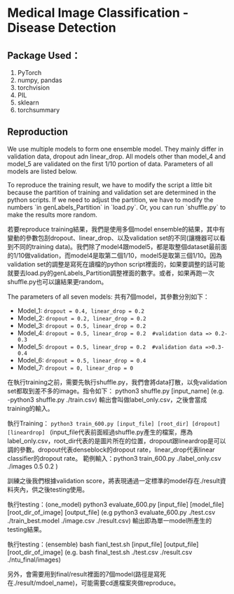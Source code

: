 # Medical Image Classification - Disease Detection

## Package Used：
1. PyTorch
2. numpy, pandas
3. torchvision
4. PIL
5. sklearn
6. torchsummary

## Reproduction
<p> We use multiple models to form one ensemble model. They mainly differ in validation data, dropout adn linear_drop. 
All models other than model_4 and model_5 are validated on the first 1/10 portion of data. Parameters of all models are listed below.</p>
To reproduce the training result, we have to modify the script a little bit because the partition of training and validation set are determined in the python scripts. 
If we need to adjust the partition, we have to modify the numbers `in genLabels_Partition` in `load.py`. Or, you can run `shuffle.py` to make the results more random.

<p> 若要reproduce training結果，我們是使用多個model ensemble的結果，其中有變動的參數包刮dropout、linear_drop、以及validation set的不同(讓機器可以看到不同的training data)。我們除了model4跟model5，都是取整個dataset最前面的1/10做validation，而model4是取第二個1/10，model5是取第三個1/10。因為validation set的調整是寫死在讀檔的python script裡面的，如果要調整的話可能就要去load.py的genLabels_Partition調整裡面的數字。或者，如果再跑一次shuffle.py也可以讓結果更random。 </p>

The parameters of all seven models:
共有7個model，其參數分別如下：
- Model_1: `dropout = 0.4, linear_drop = 0.2`
- Model_2: `dropout = 0.2, linear_drop = 0.2`
- Model_3: `dropout = 0.5, linear_drop = 0.2`
- Model_4: `dropout = 0.5, linear_drop = 0.2  #validation data => 0.2-0.3`
- Model_5: `dropout = 0.5, linear_drop = 0.2  #validation data =>0.3-0.4`
- Model_6: `dropout = 0.5, linear_drop = 0.4`
- Model_7: `dropout = 0, linear_drop = 0`

在執行training之前，需要先執行shuffle.py，我們會將data打散，以免validation set都取到差不多的image。指令如下：
python3 shuffle.py [input_name] (e.g. -python3 shuffle.py ./train.csv)
輸出會叫做label_only.csv，之後會當成training的輸入。

執行Training：
`python3 train_600.py [input_file] [root_dir] [dropout] [lineardrop] `
(input_file代表前面經過shuffle.py產生的檔案，應為label_only.csv，root_dir代表的是圖片所在的位置，dropout跟lineardrop是可以調的參數。dropout代表denseblock的dropout rate，linear_drop代表linear classifier的dropout rate。
範例輸入：python3 train_600.py ./label_only.csv ./images 0.5 0.2 )

訓練之後我們根據validation score，將表現通過一定標準的model存在./result資料夾內，供之後testing使用。

執行testing：(one_model)
python3 evaluate_600.py [input_file] [model_file] [root_dir_of_image] [output_file] 
(e.g python3 evaluate_600.py ./test.csv ./train_best.model ./image.csv ./result.csv)
輸出即為單一model所產生的testing結果。

執行testing：(ensemble)
bash fianl_test.sh [input_file] [output_file] [root_dir_of_image]
(e.g. bash final_test.sh ./test.csv ./result.csv ./ntu_final/images)

另外，會需要用到final/result裡面的7個model(路徑是寫死在./result/mdoel_name)，可能需要cd進檔案夾做reproduce。

